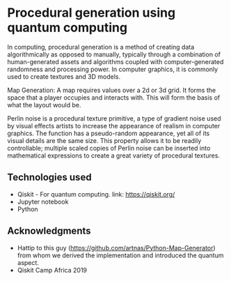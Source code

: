 # Procedural generation using quantum computing

In computing, procedural generation is a method of creating data algorithmically as opposed to manually, typically through a combination of human-generated assets and algorithms coupled with computer-generated randomness and processing power. In computer graphics, it is commonly used to create textures and 3D models.

Map Generation: A map requires values over a 2d or 3d grid. It forms the space that a player occupies and interacts with. This will form the basis of what the layout would be.

Perlin noise is a procedural texture primitive, a type of gradient noise used by visual effects artists to increase the appearance of realism in computer graphics. The function has a pseudo-random appearance, yet all of its visual details are the same size. This property allows it to be readily controllable; multiple scaled copies of Perlin noise can be inserted into mathematical expressions to create a great variety of procedural textures.


## Technologies used

* Qiskit - For quantum computing. link: https://qiskit.org/
* Jupyter notebook
* Python


## Acknowledgments

* Hattip to this guy (https://github.com/artnas/Python-Map-Generator) from whom we derived the implementation and introduced the quantum aspect. 
* Qiskit Camp Africa 2019
